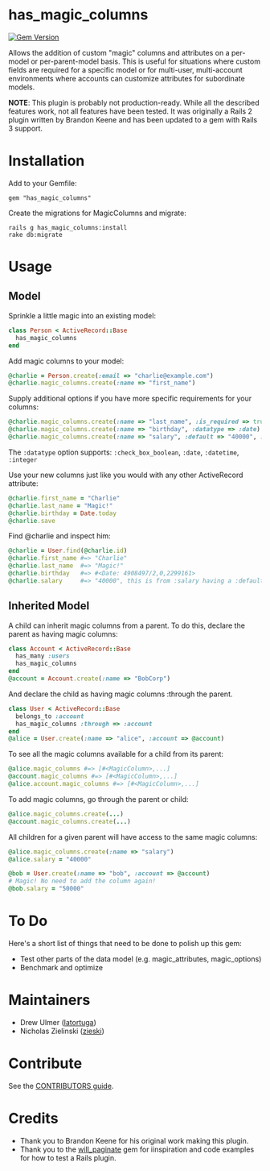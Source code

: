 has_magic_columns
===============

[![Gem Version](https://badge.fury.io/rb/has_magic_columns.png)](http://badge.fury.io/rb/has_magic_columns)

Allows the addition of custom "magic" columns and attributes on a per-model
or per-parent-model basis. This is useful for situations where custom fields are
required for a specific model or for multi-user, multi-account environments where
accounts can customize attributes for subordinate models.

**NOTE**: This plugin is probably not production-ready. While all the described
features work, not all features have been tested. It was originally a Rails 2
plugin written by Brandon Keene and has been updated to a gem with Rails 3
support.

Installation
============

Add to your Gemfile:

    gem "has_magic_columns"

Create the migrations for MagicColumns and migrate:

    rails g has_magic_columns:install
    rake db:migrate

Usage
=====

## Model

Sprinkle a little magic into an existing model:

```ruby
class Person < ActiveRecord::Base
  has_magic_columns
end
```

Add magic columns to your model:

```ruby
@charlie = Person.create(:email => "charlie@example.com")
@charlie.magic_columns.create(:name => "first_name")
```

Supply additional options if you have more specific requirements for your columns:

```ruby
@charlie.magic_columns.create(:name => "last_name", :is_required => true)
@charlie.magic_columns.create(:name => "birthday", :datatype => :date)
@charlie.magic_columns.create(:name => "salary", :default => "40000", :pretty_name => "Yearly Salary")
```

The `:datatype` option supports: `:check_box_boolean`, `:date`, `:datetime`, `:integer`

Use your new columns just like you would with any other ActiveRecord attribute:

```ruby
@charlie.first_name = "Charlie"
@charlie.last_name = "Magic!"
@charlie.birthday = Date.today
@charlie.save
```

Find @charlie and inspect him:

```ruby
@charlie = User.find(@charlie.id)
@charlie.first_name	#=> "Charlie"
@charlie.last_name	#=> "Magic!"
@charlie.birthday	#=> #<Date: 4908497/2,0,2299161>
@charlie.salary     #=> "40000", this is from :salary having a :default
```

## Inherited Model

A child can inherit magic columns from a parent. To do this, declare the parent
as having magic columns:

```ruby
class Account < ActiveRecord::Base
  has_many :users
  has_magic_columns
end
@account = Account.create(:name => "BobCorp")
```

And declare the child as having magic columns :through the parent.

```ruby
class User < ActiveRecord::Base
  belongs_to :account
  has_magic_columns :through => :account
end
@alice = User.create(:name => "alice", :account => @account)
```

To see all the magic columns available for a child from its parent:

```ruby
@alice.magic_columns #=> [#<MagicColumn>,...]
@account.magic_columns #=> [#<MagicColumn>,...]
@alice.account.magic_columns #=> [#<MagicColumn>,...]
```

To add magic columns, go through the parent or child:

```ruby
@alice.magic_columns.create(...)
@account.magic_columns.create(...)
```

All children for a given parent will have access to the same magic columns:

```ruby
@alice.magic_columns.create(:name => "salary")
@alice.salary = "40000"

@bob = User.create(:name => "bob", :account => @account)
# Magic! No need to add the column again!
@bob.salary = "50000"
```

To Do
=====

Here's a short list of things that need to be done to polish up this gem:

* Test other parts of the data model (e.g. magic_attributes, magic_options)
* Benchmark and optimize

Maintainers
===========

* Drew Ulmer ([latortuga](http://github.com/latortuga))
* Nicholas Zielinski ([zieski](http://github.com/zieski))

Contribute
==========
See the [CONTRIBUTORS guide](https://github.com/latortuga/has_magic_columns/blob/master/CONTRIBUTORS.md).

Credits
=======

* Thank you to Brandon Keene for his original work making this plugin.
* Thank you to the [will_paginate](https://github.com/mislav/will_paginate) gem for iinspiration and code examples for how to test a Rails plugin.
